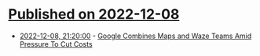 # [Published on 2022-12-08](index.md)

* [2022-12-08, 21:20:00](https://tech.slashdot.org/story/22/12/08/160201/google-combines-maps-and-waze-teams-amid-pressure-to-cut-costs?utm_source=rss1.0mainlinkanon&utm_medium=feed) - [Google Combines Maps and Waze Teams Amid Pressure To Cut Costs](https://tech.slashdot.org/story/22/12/08/160201/google-combines-maps-and-waze-teams-amid-pressure-to-cut-costs?utm_source=rss1.0mainlinkanon&utm_medium=feed)
